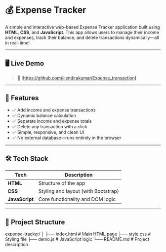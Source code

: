 # 💰 Expense Tracker

A simple and interactive web-based Expense Tracker application built using **HTML**, **CSS**, and **JavaScript**. This app allows users to manage their income and expenses, track their balance, and delete transactions dynamically—all in real-time!

---

## 🖥️ Live Demo

> 🔗 [https://github.com/jijendirakumar/Expense_transaction]

---

## 📌 Features

- ✅ Add income and expense transactions
- ✅ Dynamic balance calculation
- ✅ Separate income and expense totals
- ✅ Delete any transaction with a click
- ✅ Simple, responsive, and clean UI
- ✅ No external database—runs entirely in the browser

---

## 🛠️ Tech Stack

| Tech         | Description                        |
|--------------|------------------------------------|
| **HTML**     | Structure of the app               |
| **CSS**      | Styling and layout (with Bootstrap)|
| **JavaScript** | Core functionality and DOM logic |

---

## 📂 Project Structure

expense-tracker/
│
├── index.html # Main HTML page
├── style.css # Styling file
├── demo.js # JavaScript logic
└── README.md # Project description

